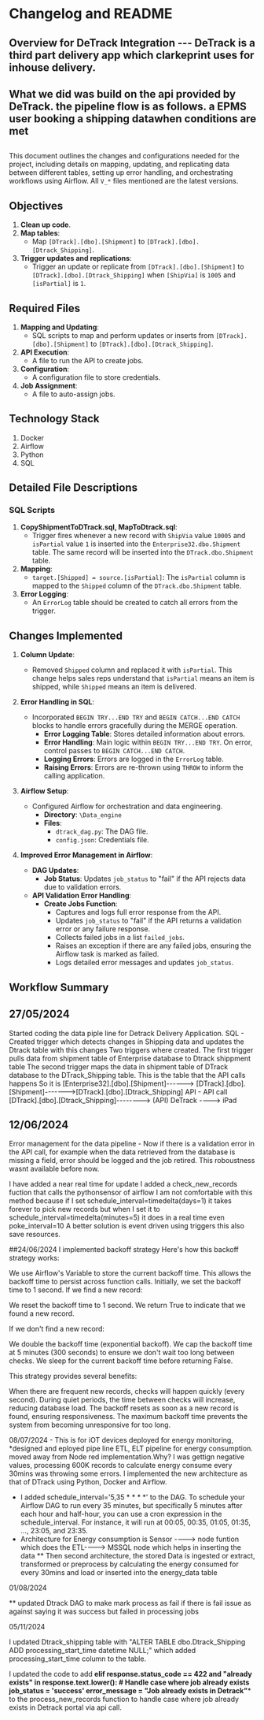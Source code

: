 # Changelog and README

## Overview for DeTrack Integration --- DeTrack is a third part delivery app which clarkeprint uses for inhouse delivery. 
## What we did was build on the api provided by DeTrack. the pipeline flow is as follows. a EPMS user booking a shipping datawhen conditions are met
##
##
##
##
##
##

This document outlines the changes and configurations needed for the project, including details on mapping, updating, and replicating data between different tables, setting up error handling, and orchestrating workflows using Airflow. All `V_*` files mentioned are the latest versions.

## Objectives

1. **Clean up code**.
2. **Map tables**:
   - Map `[DTrack].[dbo].[Shipment]` to `[DTrack].[dbo].[Dtrack_Shipping]`.
3. **Trigger updates and replications**:
   - Trigger an update or replicate from `[DTrack].[dbo].[Shipment]` to `[DTrack].[dbo].[Dtrack_Shipping]` when `[ShipVia]` is `1005` and `[isPartial]` is `1`.

## Required Files

1. **Mapping and Updating**:
   - SQL scripts to map and perform updates or inserts from `[DTrack].[dbo].[Shipment]` to `[DTrack].[dbo].[Dtrack_Shipping]`.
2. **API Execution**:
   - A file to run the API to create jobs.
3. **Configuration**:
   - A configuration file to store credentials.
4. **Job Assignment**:
   - A file to auto-assign jobs.

## Technology Stack

1. Docker
2. Airflow
3. Python
4. SQL

## Detailed File Descriptions

### SQL Scripts

1. **CopyShipmentToDTrack.sql, MapToDtrack.sql**:
   - Trigger fires whenever a new record with `ShipVia` value `10005` and `isPartial` value `1` is inserted into the `Enterprise32.dbo.Shipment` table. The same record will be inserted into the `DTrack.dbo.Shipment` table.
2. **Mapping**:
   - `target.[Shipped] = source.[isPartial]`: The `isPartial` column is mapped to the `Shipped` column of the `DTrack.dbo.Shipment` table.
3. **Error Logging**:
   - An `ErrorLog` table should be created to catch all errors from the trigger.

## Changes Implemented

1. **Column Update**:
   - Removed `Shipped` column and replaced it with `isPartial`. This change helps sales reps understand that `isPartial` means an item is shipped, while `Shipped` means an item is delivered.

2. **Error Handling in SQL**:
   - Incorporated `BEGIN TRY...END TRY` and `BEGIN CATCH...END CATCH` blocks to handle errors gracefully during the MERGE operation.
     - **Error Logging Table**: Stores detailed information about errors.
     - **Error Handling**: Main logic within `BEGIN TRY...END TRY`. On error, control passes to `BEGIN CATCH...END CATCH`.
     - **Logging Errors**: Errors are logged in the `ErrorLog` table.
     - **Raising Errors**: Errors are re-thrown using `THROW` to inform the calling application.

3. **Airflow Setup**:
   - Configured Airflow for orchestration and data engineering.
     - **Directory**: `\Data_engine`
     - **Files**:
       - `dtrack_dag.py`: The DAG file.
       - `config.json`: Credentials file.

4. **Improved Error Management in Airflow**:
   - **DAG Updates**:
     - **Job Status**: Updates `job_status` to "fail" if the API rejects data due to validation errors.
   - **API Validation Error Handling**:
     - **Create Jobs Function**:
       - Captures and logs full error response from the API.
       - Updates `job_status` to "fail" if the API returns a validation error or any failure response.
       - Collects failed jobs in a list `failed_jobs`.
       - Raises an exception if there are any failed jobs, ensuring the Airflow task is marked as failed.
       - Logs detailed error messages and updates `job_status`.

## Workflow Summary

## 27/05/2024
Started coding the data piple line for Detrack Delivery Application.
SQL - Created trigger which detects changes in Shipping data and updates the Dtrack table with this changes
	Two triggers where created. The first trigger pulls data from shipment table of Enterprise database to Dtrack shippment table
	The second trigger maps the data in shipment table of DTrack database to the DTrack_Shipping table. This is the table that the API calls happens
	So it is [Enterprise32].[dbo].[Shipment]------> [DTrack].[dbo].[Shipment]------->[DTrack].[dbo].[Dtrack_Shipping]
API - API call [DTrack].[dbo].[Dtrack_Shipping]--------> (API) DeTrack ----> iPad



## 12/06/2024
Error management for the data pipeline - Now if there is a validation error in the API call, for example when the data retrieved from the database is missing a field,
error should be logged and the job retired. This roboustness wasnt available before now.

I have added a near real time for update I added a check_new_records fuction that calls the pythonsensor of airflow
I am not comfortable with this method because if I set schedule_interval=timedelta(days=1) it takes forever to pick new
records but when I set it to schedule_interval=timedelta(minutes=5) it does in a real time even poke_interval=10
A better solution is event driven using triggers this also save resources.


##24/06/2024
I implemented backoff strategy
Here's how this backoff strategy works:

We use Airflow's Variable to store the current backoff time. This allows the backoff time to persist across function calls.
Initially, we set the backoff time to 1 second.
If we find a new record:

We reset the backoff time to 1 second.
We return True to indicate that we found a new record.


If we don't find a new record:

We double the backoff time (exponential backoff).
We cap the backoff time at 5 minutes (300 seconds) to ensure we don't wait too long between checks.
We sleep for the current backoff time before returning False.

This strategy provides several benefits:

When there are frequent new records, checks will happen quickly (every second).
During quiet periods, the time between checks will increase, reducing database load.
The backoff resets as soon as a new record is found, ensuring responsiveness.
The maximum backoff time prevents the system from becoming unresponsive for too long.


08/07/2024 - This is for iOT devices deployed for energy monitoring, 
*designed and eployed pipe line ETL, ELT pipeline for energy consumption. moved away from Node red implementation.Why? I was gettign negative values,
processing 600K records to calculate energy consume every 30mins was throwing some errors. I implemented the new architecture as that of DTrack using Python,
Docker and Airflow.
* I added schedule_interval='5,35 * * * *' to the DAG. To schedule your Airflow DAG to run every 35 minutes, but specifically 5 minutes after each hour and half-hour, you can use a cron expression in the schedule_interval. For instance, it will run at 00:05, 00:35, 01:05, 01:35, ..., 23:05, and 23:35.
* Architecture for Energy consumption is Sensor ----> node funtion which does the ETL----> MSSQL node which helps in inserting the data
** Then second architecture, the stored Data is ingested or extract, transformed or preprocess by calculating the energy consumed for every 30mins and load or inserted into the energy_data table


01/08/2024

** updated Dtrack DAG to make mark process as fail if there is fail issue as against saying it was success but failed in processing jobs

05/11/2024

I updated Dtrack_shipping table with "ALTER TABLE dbo.Dtrack_Shipping ADD processing_start_time datetime NULL;" which added processing_start_time column to the table.

I updated the code to add **elif response.status_code == 422 and "already exists" in response.text.lower():
                    # Handle case where job already exists
                    job_status = 'success'
                    error_message = "Job already exists in Detrack"***
to the process_new_records function to handle case where job already exists in Detrack portal via api call.